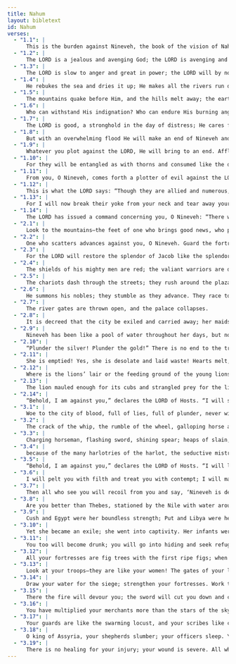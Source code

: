 ```yaml
---
title: Nahum
layout: bibletext
id: Nahum
verses:
  - "1.1": |
      This is the burden against Nineveh, the book of the vision of Nahum the Elkoshite:
  - "1.2": |
      The LORD is a jealous and avenging God; the LORD is avenging and full of wrath. The LORD takes vengeance on His foes and reserves wrath for His enemies.
  - "1.3": |
      The LORD is slow to anger and great in power; the LORD will by no means leave the guilty unpunished. His path is in the whirlwind and storm, and clouds are the dust beneath His feet.
  - "1.4": |
      He rebukes the sea and dries it up; He makes all the rivers run dry. Bashan and Carmel wither, and the flower of Lebanon wilts.
  - "1.5": |
      The mountains quake before Him, and the hills melt away; the earth trembles at His presence—the world and all its dwellers.
  - "1.6": |
      Who can withstand His indignation? Who can endure His burning anger? His wrath is poured out like fire; even rocks are shattered before Him.
  - "1.7": |
      The LORD is good, a stronghold in the day of distress; He cares for those who trust in Him.
  - "1.8": |
      But with an overwhelming flood He will make an end of Nineveh and pursue His enemies into darkness.
  - "1.9": |
      Whatever you plot against the LORD, He will bring to an end. Affliction will not rise up a second time.
  - "1.10": |
      For they will be entangled as with thorns and consumed like the drink of a drunkard—like stubble that is fully dry.
  - "1.11": |
      From you, O Nineveh, comes forth a plotter of evil against the LORD, a counselor of wickedness.
  - "1.12": |
      This is what the LORD says: “Though they are allied and numerous, yet they will be cut down and pass away. Though I have afflicted you, O Judah, I will afflict you no longer.
  - "1.13": |
      For I will now break their yoke from your neck and tear away your shackles.”
  - "1.14": |
      The LORD has issued a command concerning you, O Nineveh: “There will be no descendants to carry on your name. I will cut off the carved image and cast idol from the house of your gods; I will prepare your grave, for you are contemptible.”
  - "2.1": |
      Look to the mountains—the feet of one who brings good news, who proclaims peace! Celebrate your feasts, O Judah; fulfill your vows. For the wicked will never again march through you; they will be utterly cut off.
  - "2.2": |
      One who scatters advances against you, O Nineveh. Guard the fortress! Watch the road! Brace yourselves! Summon all your strength!
  - "2.3": |
      For the LORD will restore the splendor of Jacob like the splendor of Israel, though destroyers have laid them waste and ruined the branches of their vine.
  - "2.4": |
      The shields of his mighty men are red; the valiant warriors are dressed in scarlet. The fittings of the chariots flash like fire on the day they are prepared, and the spears of cypress have been brandished.
  - "2.5": |
      The chariots dash through the streets; they rush around the plazas, appearing like torches, darting about like lightning.
  - "2.6": |
      He summons his nobles; they stumble as they advance. They race to its wall; the protective shield is set in place.
  - "2.7": |
      The river gates are thrown open, and the palace collapses.
  - "2.8": |
      It is decreed that the city be exiled and carried away; her maidservants moan like doves, and beat upon their breasts.
  - "2.9": |
      Nineveh has been like a pool of water throughout her days, but now it is draining away. “Stop! Stop!” they cry, but no one turns back.
  - "2.10": |
      “Plunder the silver! Plunder the gold!” There is no end to the treasure, an abundance of every precious thing.
  - "2.11": |
      She is emptied! Yes, she is desolate and laid waste! Hearts melt, knees knock, bodies tremble, and every face grows pale!
  - "2.12": |
      Where is the lions’ lair or the feeding ground of the young lions, where the lion and lioness prowled with their cubs, with nothing to frighten them away?
  - "2.13": |
      The lion mauled enough for its cubs and strangled prey for the lioness. It filled its dens with the kill, and its lairs with mauled prey.
  - "2.14": |
      “Behold, I am against you,” declares the LORD of Hosts. “I will send your chariots up in smoke, and the sword will devour your young lions. I will cut off your prey from the earth, and the voices of your messengers will no longer be heard.”
  - "3.1": |
      Woe to the city of blood, full of lies, full of plunder, never without prey.
  - "3.2": |
      The crack of the whip, the rumble of the wheel, galloping horse and bounding chariot!
  - "3.3": |
      Charging horseman, flashing sword, shining spear; heaps of slain, mounds of corpses, dead bodies without end—they stumble over their dead—
  - "3.4": |
      because of the many harlotries of the harlot, the seductive mistress of sorcery, who betrays nations by her prostitution and clans by her witchcraft.
  - "3.5": |
      “Behold, I am against you,” declares the LORD of Hosts. “I will lift your skirts over your face. I will show your nakedness to the nations and your shame to the kingdoms.
  - "3.6": |
      I will pelt you with filth and treat you with contempt; I will make a spectacle of you.
  - "3.7": |
      Then all who see you will recoil from you and say, ‘Nineveh is devastated; who will grieve for her?’ Where can I find comforters for you?”
  - "3.8": |
      Are you better than Thebes, stationed by the Nile with water around her, whose rampart was the sea, whose wall was the water?
  - "3.9": |
      Cush and Egypt were her boundless strength; Put and Libya were her allies.
  - "3.10": |
      Yet she became an exile; she went into captivity. Her infants were dashed to pieces at the head of every street. They cast lots for her dignitaries, and all her nobles were bound in chains.
  - "3.11": |
      You too will become drunk; you will go into hiding and seek refuge from the enemy.
  - "3.12": |
      All your fortresses are fig trees with the first ripe figs; when shaken, they fall into the mouth of the eater!
  - "3.13": |
      Look at your troops—they are like your women! The gates of your land are wide open to your enemies; fire consumes their bars.
  - "3.14": |
      Draw your water for the siege; strengthen your fortresses. Work the clay and tread the mortar; repair the brick kiln!
  - "3.15": |
      There the fire will devour you; the sword will cut you down and consume you like a young locust. Make yourself many like the young locust; make yourself many like the swarming locust!
  - "3.16": |
      You have multiplied your merchants more than the stars of the sky. The young locust strips the land and flies away.
  - "3.17": |
      Your guards are like the swarming locust, and your scribes like clouds of locusts that settle on the walls on a cold day. When the sun rises, they fly away, and no one knows where.
  - "3.18": |
      O king of Assyria, your shepherds slumber; your officers sleep. Your people are scattered on the mountains with no one to gather them.
  - "3.19": |
      There is no healing for your injury; your wound is severe. All who hear the news of you applaud your downfall, for who has not experienced your constant cruelty?
---
```

